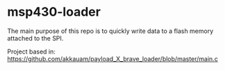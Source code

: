 # msp430-loader
The main purpose of this repo is to quickly write data to a flash memory attached to the SPI.

Project based in: https://github.com/akkauam/payload_X_brave_loader/blob/master/main.c
